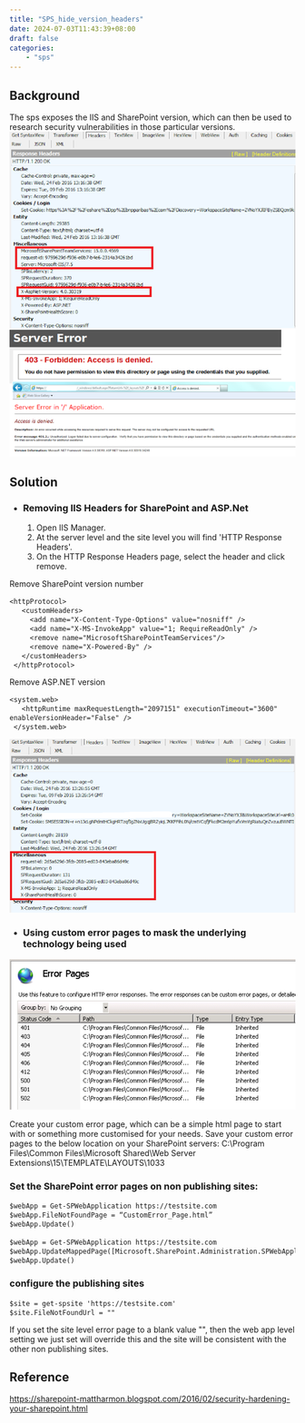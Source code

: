 ```yaml
---
title: "SPS_hide_version_headers"
date: 2024-07-03T11:43:39+08:00
draft: false
categories:
    - "sps"
---
```


## Background
The sps exposes the IIS and SharePoint version, which can then be used to research security vulnerabilities in those particular versions.
![Alt text](image.png)
![Alt text](image-1.png)
## Solution
- ### Removing IIS Headers for SharePoint and ASP.Net
    1. Open IIS Manager.
    2. At the server level and the site level you will find 'HTTP Response Headers'.
    3. On the HTTP Response Headers page, select the header and click remove.

Remove SharePoint version number

    <httpProtocol>
       <customHeaders>
         <add name="X-Content-Type-Options" value="nosniff" />
         <add name="X-MS-InvokeApp" value="1; RequireReadOnly" />
         <remove name="MicrosoftSharePointTeamServices"/>
         <remove name="X-Powered-By" />
       </customHeaders>
     </httpProtocol>
 
Remove ASP.NET version

    <system.web>
       <httpRuntime maxRequestLength="2097151" executionTimeout="3600" enableVersionHeader="False" />
     </system.web>

![Alt text](image-2.png)
- ### Using custom error pages to mask the underlying technology being used
![Alt text](image-3.png)

Create your custom error page, which can be a simple html page to start with or something more customised for your needs.
Save your custom error pages to the below location on your SharePoint servers:
C:\Program Files\Common Files\Microsoft Shared\Web Server Extensions\15\TEMPLATE\LAYOUTS\1033
 
### Set the SharePoint error pages on non publishing sites:

    $webApp = Get-SPWebApplication https://testsite.com
    $webApp.FileNotFoundPage = “CustomError_Page.html”
    $webApp.Update()
    
    $webApp = Get-SPWebApplication https://testsite.com
    $webApp.UpdateMappedPage([Microsoft.SharePoint.Administration.SPWebApplication+SPCustomPage]::Error,"/_layouts/1033/CustomError_Page.html")
    $webApp.Update()

### configure the publishing sites
    $site = get-spsite 'https://testsite.com'
    $site.FileNotFoundUrl = ""
If you set the site level error page to a blank value "", then the web app level setting we just set will override this and the site will be consistent with the other non publishing sites.

## Reference
https://sharepoint-mattharmon.blogspot.com/2016/02/security-hardening-your-sharepoint.html